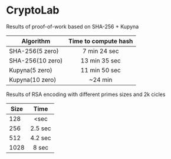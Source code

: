 # CryptoLab

Results of proof-of-work based on SHA-256 + Kupyna

| Algorithm           | Time to compute hash|
| ------------------- |:-------------------:|
| SHA-256(5 zero)     | 7 min 24 sec        |
| SHA-256(10 zero)    | 13 min 35 sec       |
| Kupyna(5 zero)      | 11 min 50 sec       |
| Kupyna(10 zero)     | ~24 min             |


Results of RSA encoding with different primes sizes and 2k cicles

| Size   | Time   |
| -------|:------:|
| 128    |<sec    |
| 256    |2.5 sec |
| 512    |4.2 sec |
| 1028   |8 sec   |

